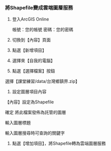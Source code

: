 ### 將Shapefile變成雲端圖層服務

1.  登入ArcGIS Online

    
    帳號：您的帳號
    密碼：您的密碼

1.  切換到【內容】頁面

1.  點選【新增項目】

1.  選擇來【自我的電腦】

1.  點選【選擇檔案】按鈕

選擇【課堂練習/data/台灣鄉鎮界.zip】


1.  設定圖層項目內容

【內容】設定為Shapefile

確定 將此檔案發佈為託管的圖層

輸入圖層標題

輸入圖層搜尋時可查詢的關鍵字


1.  點選【增加項目】，將Shapefile轉為雲端圖層服務

